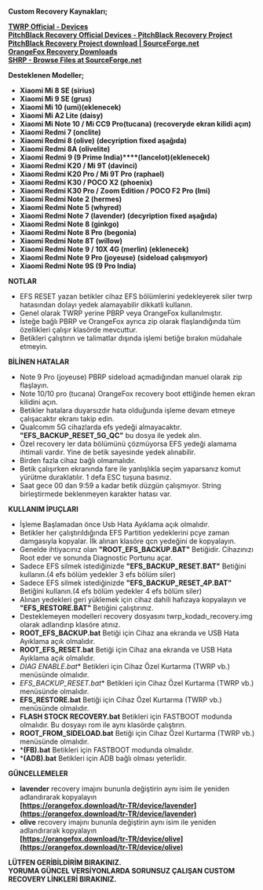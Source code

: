 **Custom Recovery Kaynakları;**  
  
[**TWRP Official - Devices**](https://twrp.me/Devices/)  
**[PitchBlack Recovery Official Devices - PitchBlack Recovery Project](https://pitchblackrecovery.com/devices)  
[PitchBlack Recovery Project download | SourceForge.net](https://sourceforge.net/projects/pbrp/)  
[OrangeFox Recovery Downloads](https://orangefox.download/tr-TR)**  
[**SHRP - Browse Files at SourceForge.net**](https://sourceforge.net/projects/shrp/files/)  
  
**Desteklenen Modeller;**  

-   **Xiaomi Mi 8 SE (sirius)**
-   **Xiaomi Mi 9 SE (grus)**
-   **Xiaomi Mi 10 (umi)(eklenecek)**
-   **Xiaomi Mi A2 Lite (daisy)**
-   **Xiaomi Mi Note 10 / Mi CC9 Pro(tucana)** **(recoveryde ekran kilidi açın)**
-   **Xiaomi Redmi 7 (onclite)**
-   **Xiaomi Redmi 8 (olive)** **(decyription fixed aşağıda)**
-   **Xiaomi Redmi 8A (olivelite)**
-   **Xiaomi** **Redmi 9 (9 Prime India)****(lancelot)(eklenecek)**
-   **Xiaomi Redmi K20 / Mi 9T (davinci)**
-   **Xiaomi Redmi K20 Pro / Mi 9T Pro (raphael)**
-   **Xiaomi Redmi K30 / POCO X2 (phoenix)**
-   **Xiaomi Redmi K30 Pro / Zoom Edition / POCO F2 Pro (lmi)**
-   **Xiaomi Redmi Note 2 (hermes)**
-   **Xiaomi Redmi Note 5 (whyred)**
-   **Xiaomi Redmi Note 7 (lavender)** ****(decyription fixed aşağıda)****
-   **Xiaomi Redmi Note 8 (ginkgo)**
-   **Xiaomi Redmi Note 8 Pro (begonia)**
-   **Xiaomi Redmi Note 8T (willow)**
-   **Xiaomi Redmi Note 9 / 10X 4G (merlin) (eklenecek)**
-   **Xiaomi Redmi Note 9 Pro (joyeuse)** **(sideload çalışmıyor)**
-   **Xiaomi Redmi Note 9S (9 Pro India)**

**NOTLAR**  

-   EFS RESET yazan betikler cihaz EFS bölümlerini yedekleyerek siler twrp hatasından dolayı yedek alamayabilir dikkatli kullanın.
-   Genel olarak TWRP yerine PBRP veya OrangeFox kullanılmıştır.
-   İsteğe bağlı PBRP ve OrangeFox ayrıca zip olarak flaşlandığında tüm özellikleri çalışır klasörde mevcuttur.
-   Betikleri çalıştırın ve talimatlar dışında işlemi betiğe bırakın müdahale etmeyin.

**BİLİNEN HATALAR**  

-   Note 9 Pro (joyeuse) PBRP sideload açmadığından manuel olarak zip flaşlayın.
-   Note 10/10 pro (tucana) OrangeFox recovery boot ettiğinde hemen ekran kilidini açın.
-   Betikler hatalara duyarsızdır hata olduğunda işleme devam etmeye çalışacaktır ekranı takip edin.
-   Qualcomm 5G cihazlarda efs yedeği almayacaktır.  **"EFS_BACKUP_RESET_5G_QC"** bu dosya ile yedek alın.
-   Özel recovery ler data bölümünü çözmüyorsa EFS yedeği alamama ihtimali vardır. Yine de betik sayesinde yedek alınabilir.
-   Birden fazla cihaz bağlı olmamalıdır.
-   Betik çalışırken ekranında fare ile yanlışlıkla seçim yaparsanız komut yürütme duraklatılır. 1 defa ESC tuşuna basınız.
-   Saat gece 00 dan 9:59 a kadar betik düzgün çalışmıyor. String birleştirmede beklenmeyen karakter hatası var.

**KULLANIM İPUÇLARI**  

-   İşleme Başlamadan önce Usb Hata Ayıklama açık olmalıdır.
-   Betikler her çalıştırıldığında EFS Partition yedeklerini pcye zaman damgasıyla kopyalar. İlk alınan klasöre qcn yedeğini de kopyalayın.
-   Genelde ihtiyacınız olan  **"ROOT_EFS_BACKUP.BAT"**  Betiğidir. Cihazınızı Root eder ve sonunda Diagnostic Portunu açar.
-   Sadece EFS silmek istediğinizde  **"EFS_BACKUP_RESET.BAT"**  Betiğini kullanın.(4 efs bölüm yedekler 3 efs bölüm siler)
-   Sadece EFS silmek istediğinizde  **"EFS_BACKUP_RESET_4P.BAT"**  Betiğini kullanın.(4 efs bölüm yedekler 4 efs bölüm siler)
-   Alınan yedekleri geri yüklemek için cihaz dahili hafızaya kopyalayın ve  **"EFS_RESTORE.BAT"** Betiğini çalıştırınız.
-   Desteklemeyen modelleri recovery dosyasını twrp_kodadı_recovery.img olarak adlandırıp klasöre atınız.
-   **ROOT_EFS_BACKUP.bat** Betiği için Cihaz ana ekranda ve USB Hata Ayıklama açık olmalıdır.
-   **ROOT_EFS_RESET.bat** Betiği için Cihaz ana ekranda ve USB Hata Ayıklama açık olmalıdır.
-   **DIAG ENABLE*.bat** Betikleri için Cihaz Özel Kurtarma (TWRP vb.) menüsünde olmalıdır.
-   **EFS_BACKUP_RESET*.bat** Betikleri için Cihaz Özel Kurtarma (TWRP vb.) menüsünde olmalıdır.
-   **EFS_RESTORE.bat** Betiği için Cihaz Özel Kurtarma (TWRP vb.) menüsünde olmalıdır.
-   **FLASH STOCK RECOVERY.bat** Betikleri için FASTBOOT modunda olmalıdır. Bu dosyayı rom ile aynı klasörde çalıştırın.
-   **ROOT_FROM_SIDELOAD.bat** Betiği için Cihaz Özel Kurtarma (TWRP vb.) menüsünde olmalıdır.
-   ***(FB).bat** Betikleri için FASTBOOT modunda olmalıdır.
-   ***(ADB).bat** Betikleri için ADB bağlı olması yeterlidir.

**GÜNCELLEMELER**  

-   **lavender** recovery imajını bununla değiştirin aynı isim ile yeniden adlandırarak kopyalayın  
    **[https://orangefox.download/tr-TR/device/lavender](https://orangefox.download/tr-TR/device/lavender)**
-   **olive**  recovery imajını bununla değiştirin aynı isim ile yeniden adlandırarak kopyalayın  
    **[https://orangefox.download/tr-TR/device/olive](https://orangefox.download/tr-TR/device/olive)**

**LÜTFEN GERİBİLDİRİM BIRAKINIZ.**  
**YORUMA GÜNCEL VERSİYONLARDA SORUNSUZ ÇALIŞAN CUSTOM RECOVERY LİNKLERİ BIRAKINIZ.**